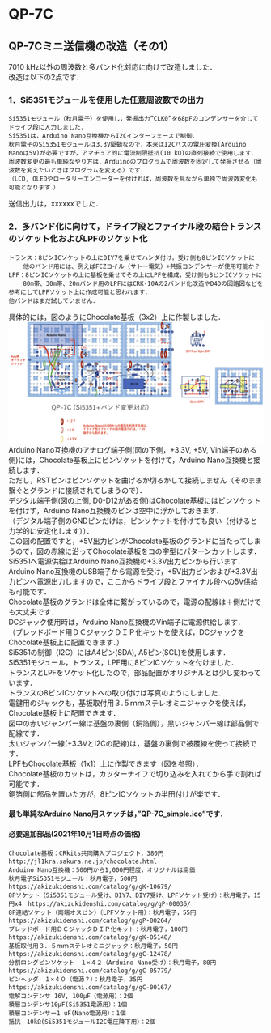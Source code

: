 # QP-7C
## QP-7Cミニ送信機の改造（その1）

7010 kHz以外の周波数と多バンド化対応に向けて改造しました．  
改造は以下の2点です．  
### 1．Si5351モジュールを使用した任意周波数での出力  
	Si5351モジュール（秋月電子）を使用し，発振出力”CLK0”を68pFのコンデンサーを介してドライブ段に入力しました．  
	Si5351は，Arduino Nano互換機からI2Cインターフェースで制御．  
	秋月電子のSi5351モジュールは3.3V駆動なので，本来はI2Cバスの電圧変換(Arduino Nanoは5V)が必要ですが，アマチュア的に電流制限抵抗(10 kΩ)の直列接続で使用します．  
	周波数変更の最も単純なやり方は，Arduinoのプログラムで周波数を固定して発振させる（周波数を変えたいときはプログラムを変える）です．  
	（LCD, OLEDやロータリーエンコーダーを付ければ，周波数を見ながら単独で周波数変化も可能となります．）  
送信出力は，xxxxxxでした．  
### 2．多バンド化に向けて，ドライブ段とファイナル段の結合トランスのソケット化およびLPFのソケット化  
	トランス：8ピンICソケットの上にDIY7を乗せてハンダ付け，受け側も8ピンICソケットに  
		他のバンド用には、例えばFCZコイル（サトー電気）+共振コンデンサーが使用可能か？  
	LPF：8ピンICソケットの上に基板を乗せてその上にLPFを構成，受け側も8ピンICソケットに  
		80m帯、30m帯、20mバンド用のLPFにはCRK-10Aの2バンド化改造やD4Dの回路図などを参考にしてLPFソケット上に作成可能と思われます．  
	他バンドはまだ試していません．  

具体的には，図のようにChocolate基板（3x2）上に作製しました．  
![alt text](images/QP-7C_1.png)  
Arduino Nano互換機のアナログ端子側(図の下側，+3.3V, +5V, Vin端子のある側)には，Chocolate基板上にピンソケットを付けて，Arduino Nano互換機と接続します．  
ただし，RSTピンはピンソケットを曲げるか切るかして接続しません（そのまま繋ぐとグランドに接続されてしまうので）．  
デジタル端子側(図の上側, D0-D12がある側)はChocolate基板にはピンソケットを付けず，Arduino Nano互換機のピンは空中に浮かしておきます．  
（デジタル端子側のGNDピンだけは，ピンソケットを付けても良い（付けると力学的に安定化します））．  
この図の配置ですと，+5V出力ピンがChocolate基板のグランドに当たってしまうので，図の赤線に沿ってChocolate基板をコの字型にパターンカットします．  
Si5351へ電源供給はArduino Nano互換機の+3.3V出力ピンから行います．  
Arduino Nano互換機のUSB端子から電源を受け，+5V出力ピンおよび+3.3V出力ピンへ電源出力しますので，ここからドライブ段とファイナル段への5V供給も可能です．  
Chocolate基板のグランドは全体に繋がっているので，電源の配線は＋側だけでも大丈夫です．  
DCジャック使用時は，Arduino Nano互換機のVin端子に電源供給します．  
（ブレッドボード用ＤＣジャックＤＩＰ化キットを使えば，DCジャックをChocolate基板上に配置できます．）  
Si5351の制御（I2C）にはA4ピン(SDA), A5ピン(SCL)を使用します．  
Si5351モジュール，トランス，LPF用に8ピンICソケットを付けました．  
トランスとLPFをソケット化したので，部品配置がオリジナルとは少し変わっています．  
トランスの8ピンICソケットへの取り付けは写真のようにしました．  
電鍵用のジャックも，基板取付用３.５ｍｍステレオミニジャックを使えば，Chocolate基板上に配置できます．  
図中の赤いジャンパー線は基盤の裏側（銅箔側），黒いジャンパー線は部品側で配線です．  
太いジャンパー線(+3.3VとI2Cの配線)は，基盤の裏側で被覆線を使って接続です．  
LPFもChocolate基板（1x1）上に作製できます（図を参照）．  
Chocolate基板のカットは，カッターナイフで切り込みを入れてから手で割れば可能です．  
銅箔側に部品を置いた方が，8ピンICソケットの半田付けが楽です．  
#### 最も単純なArduino Nano用スケッチは，”QP-7C_simple.ico”です．  
  
#### 必要追加部品(2021年10月1日時点の価格)  
	Chocolate基板：CRkits共同購入プロジェクト，380円　http://jl1kra.sakura.ne.jp/chocolate.html  
	Arduino Nano互換機：500円から1,000円程度，オリジナルは高価  
	秋月電子Si5351モジュール：秋月電子，500円　https://akizukidenshi.com/catalog/g/gK-10679/  
	8Pソケット（Si5351モジュール受け、DIY7、DIY7受け、LPFソケット受け）：秋月電子，15円x4　https://akizukidenshi.com/catalog/g/gP-00035/  
	8P連結ソケット（両端オスピン）（LPFソケット用）：秋月電子，55円　https://akizukidenshi.com/catalog/g/gP-00264/  
	ブレッドボード用ＤＣジャックＤＩＰ化キット：秋月電子，100円　https://akizukidenshi.com/catalog/g/gK-05148/  
	基板取付用３．５ｍｍステレオミニジャック：秋月電子，50円　https://akizukidenshi.com/catalog/g/gC-12478/  
	分割ロングピンソケット　１×４２（Arduino Nano受け）：秋月電子，80円　https://akizukidenshi.com/catalog/g/gC-05779/  
	ピンヘッダ　１×４０（電源？）：秋月電子，35円　https://akizukidenshi.com/catalog/g/gC-00167/  
	電解コンデンサ 16V, 100μF（電源用）：2個  
	積層コンデンサ10μF(Si5351電源用）：1個  
	積層コンデンサー1 uF(Nano電源用）：1個  
	抵抗　10kΩ(Si5351モジュールI2C電圧降下用）：2個  
